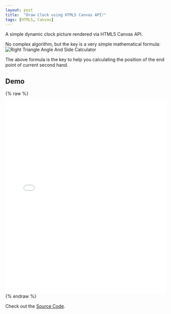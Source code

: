 ```yaml
---
layout: post
title:  "Draw Clock using HTML5 Canvas API!"
tags: [HTML5, Canvas]
---
```


A simple dynamic clock picture rendered via HTML5 Canvas API.

No complex algorithm, but the key is a very simple mathematical formula:
![Right Triangle Angle And Side Calculator](http://www.csgnetwork.com/righttri.gif)

The above formula is the key to help you calculating the position of the end point of current second hand.

## Demo

{% raw %}
<iframe width="100%" height="600" src="//jsfiddle.net/lian860911/w8ungfp2/1/embedded/js,html,css,result/dark/" allowfullscreen="allowfullscreen" allowpaymentrequest frameborder="0"></iframe>
{% endraw %}

Check out the [Source Code](https://github.com/lian860911/LearnH5/blob/master/canvas/animation/clock.html).